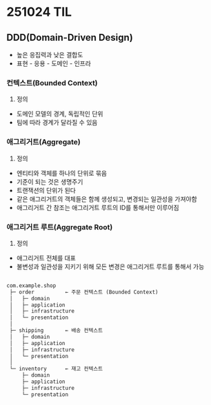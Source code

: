 # 251024 TIL

## DDD(Domain-Driven Design)
- 높은 응집력과 낮은 결합도
- 표현 - 응용 - 도메인 - 인프라

### 컨텍스트(Bounded Context)

1. 정의 
- 도메인 모델의 경계, 독립적인 단위
- 팀에 따라 경계가 달라질 수 있음

### 애그리거트(Aggregate)

1. 정의
- 엔티티와 객체를 하나의 단위로 묶음
- 기준이 되는 것은 생명주기
- 트랜잭션의 단위가 된다
- 같은 애그리거트의 객체들은 함께 생성되고, 변경되는 일관성을 가져야함
- 애그리거트 간 참조는 애그리거트 루트의 ID를 통해서만 이루어짐

### 애그리거트 루트(Aggregate Root)

1. 정의
- 애그리거트 전체를 대표
- 불변성과 일관성을 지키기 위해 모든 변경은 애그리거트 루트를 통해서 가능


```markdown

com.example.shop
 ├─ order          ← 주문 컨텍스트 (Bounded Context)
 │   ├─ domain
 │   ├─ application
 │   ├─ infrastructure
 │   └─ presentation
 │
 ├─ shipping       ← 배송 컨텍스트
 │   ├─ domain
 │   ├─ application
 │   ├─ infrastructure
 │   └─ presentation
 │
 └─ inventory      ← 재고 컨텍스트
     ├─ domain
     ├─ application
     ├─ infrastructure
     └─ presentation

```
